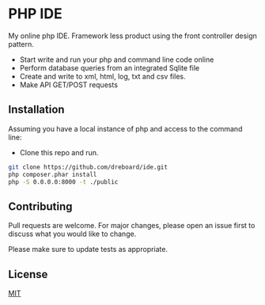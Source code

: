 # PHP IDE

My online php IDE.  Framework less product using the front controller design pattern.
- Start write and run your php and command line code online
- Perform database queries from an integrated Sqlite file
- Create and write to xml, html, log, txt and csv files.
- Make API GET/POST requests


## Installation

Assuming you have a local instance of php and access to the command line:
- Clone this repo and run.

```bash
git clone https://github.com/dreboard/ide.git
php composer.phar install
php -S 0.0.0.0:8000 -t ./public
```


## Contributing
Pull requests are welcome. For major changes, please open an issue first to discuss what you would like to change.

Please make sure to update tests as appropriate.

## License
[MIT](https://choosealicense.com/licenses/mit/)